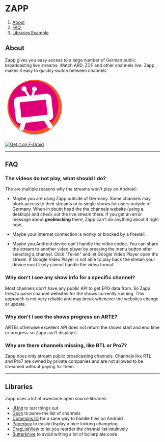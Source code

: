 # ZAPP

1. [About](#about)
2. [FAQ](#faq)
3. [Libraries Example](#libraries)

## About

Zapp gives you easy access to a large number of German public broadcasting live streams. Watch ARD, ZDF and other channels live. Zapp makes it easy to quickly switch between channels.

![ZAPP logo](app/src/main/res/mipmap-xxxhdpi/ic_launcher.png)

<a href="https://f-droid.org/repository/browse/?fdid=de.christinecoenen.code.zapp" target="_blank">
<img src="https://f-droid.org/badge/get-it-on.png" alt="Get it on F-Droid" height="80"/></a>

---------------------

## FAQ

### The videos do not play, what should I do?

The are multiple reasons why the streams won't play on Android:

- Maybe you are using Zapp outside of Germany. Some channels may block access
to their streams or to single shows for users outside of Germany. When in doubt
head the the channels website (using a desktop) and check out the live stream
there. If you get an error message about **geoblocking** there, Zapp can't do 
anything about it right now.

- Maybe your internet connection is wonky or blocked by a firewall.

- Maybe you Android device can't handle the video codec. You can share the 
stream to another video player by pressing the menu button after selecting a
channel. Click "Teilen" and let Google Video Player open the stream. If Google
Video Player is not able to play back the stream your device most likely cannot
handle the video format.


### Why don't I see any show info for a specific channel?

Most channels don't have any public API to get EPG data from. So Zapp tries to
parse channel websites for the shows currently running. This approach is not
very reliable and may break whenever the websites change or update.


### Why don't I see the shows progress on ARTE?

ARTEs otherwise excellent API does not return the shows start and end time or
progress so Zapp can't display it.


### Why are there channels missing, like RTL or Pro7?

Zapp does only stream public broadcasting channels. Channels like RTL and Pro7
are owned by private companies and are not allowed to be streamed without paying
for them.

---------------------

## Libraries

Zapp uses a lot of awesome open source libraries:
- [JUnit](http://junit.org/junit4/) to test things out
- [Gson](https://github.com/google/gson) to parse the list of channels
- [Commons IO](https://commons.apache.org/proper/commons-io/) for a sane way to handle files on Android
- [Paperboy](https://github.com/porokoro/paperboy) to easily display a nice looking changelog
- [DragListView](https://github.com/woxblom/DragListView) to let you reorder the channel list intuitively
- [Butterknive](https://jakewharton.github.io/butterknife/) to avoid writing a lot of boilerplate code
